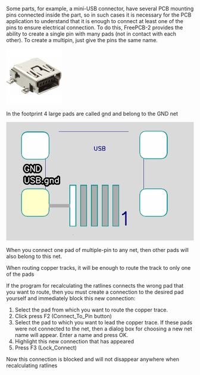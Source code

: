 Some parts, for example, a mini-USB connector, have several PCB mounting pins connected inside the part, so in such cases it is necessary for the PCB application to understand that it is enough to connect at least one of the pins to ensure electrical connection. To do this, FreePCB-2 provides the ability to create a single pin with many pads (not in contact with each other). To create a multipin, just give the pins the same name.

![](pictures/miniusb.jpg)

In the footprint 4 large pads are called gnd and belong to the GND net

![](pictures/usb.png)

When you connect one pad of multiple-pin to any net, then other pads will also belong to this net.

When routing copper tracks, it will be enough to route the track to only one of the pads

If the program for recalculating the ratlines connects the wrong pad that you want to route, then you must create a connection to the desired pad yourself and immediately block this new connection:

1) Select the pad from which you want to route the copper trace.
2) Click press F2 (Connect_To_Pin button)
3) Select the pad to which you want to lead the copper trace. If these pads were not connected to the net, then a dialog box for choosing a new net name will appear. Enter a name and press OK.
4) Highlight this new connection that has appeared
5) Press F3 (Lock_Connect)

Now this connection is blocked and will not disappear anywhere when recalculating ratlines




